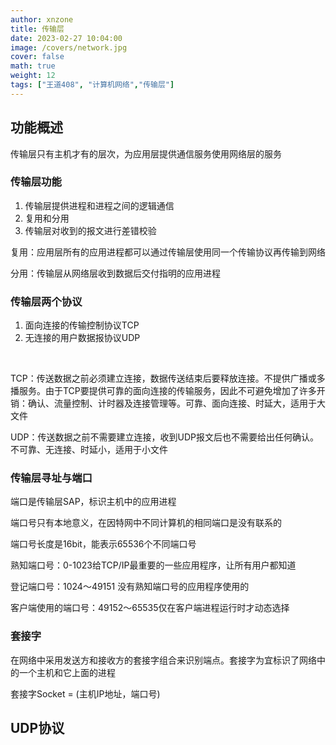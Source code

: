```yaml
---
author: xnzone 
title: 传输层 
date: 2023-02-27 10:04:00
image: /covers/network.jpg
cover: false
math: true
weight: 12
tags: ["王道408", "计算机网络","传输层"]
---
```


## 功能概述

传输层只有主机才有的层次，为应用层提供通信服务使用网络层的服务

### 传输层功能

1. 传输层提供进程和进程之间的逻辑通信
2. 复用和分用
3. 传输层对收到的报文进行差错校验


复用：应用层所有的应用进程都可以通过传输层使用同一个传输协议再传输到网络

分用：传输层从网络层收到数据后交付指明的应用进程

### 传输层两个协议

1. 面向连接的传输控制协议TCP
2. 无连接的用户数据报协议UDP


<br/>

TCP：传送数据之前必须建立连接，数据传送结束后要释放连接。不提供广播或多播服务。由于TCP要提供可靠的面向连接的传输服务，因此不可避免增加了许多开销：确认、流量控制、计时器及连接管理等。可靠、面向连接、时延大，适用于大文件

UDP：传送数据之前不需要建立连接，收到UDP报文后也不需要给出任何确认。不可靠、无连接、时延小，适用于小文件

### 传输层寻址与端口

端口是传输层SAP，标识主机中的应用进程

端口号只有本地意义，在因特网中不同计算机的相同端口是没有联系的

端口号长度是16bit，能表示65536个不同端口号

熟知端口号：0-1023给TCP/IP最重要的一些应用程序，让所有用户都知道

登记端口号：1024～49151 没有熟知端口号的应用程序使用的

客户端使用的端口号：49152～65535仅在客户端进程运行时才动态选择

### 套接字

在网络中采用发送方和接收方的套接字组合来识别端点。套接字为宜标识了网络中的一个主机和它上面的进程

套接字Socket = (主机IP地址，端口号)


## UDP协议

